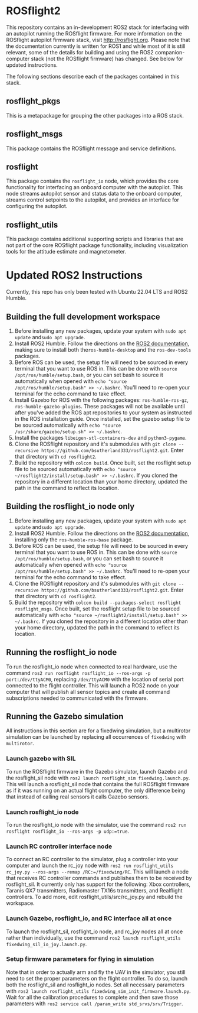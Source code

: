 # ROSflight2

This repository contains an in-development ROS2 stack for interfacing with an autopilot running the ROSflight firmware. For more information on the ROSflight autopilot firmware stack, visit http://rosflight.org. Please note that the documentation currently is written for ROS1 and while most of it is still relevant, some of the details for building and using the ROS2 companion-computer stack (not the ROSflight firmware) has changed. See below for updated instructions.

The following sections describe each of the packages contained in this stack.

## rosflight_pkgs

This is a metapackage for grouping the other packages into a ROS stack.

## rosflight_msgs

This package contains the ROSflight message and service definitions.

## rosflight

This package contains the `rosflight_io` node, which provides the core functionality for interfacing an onboard computer with the autopilot. This node streams autopilot sensor and status data to the onboard computer, streams control setpoints to the autopilot, and provides an interface for configuring the autopilot.

## rosflight_utils

This package contains additional supporting scripts and libraries that are not part of the core ROSflight package functionality, including visualization tools for the attitude estimate and magnetometer.

# Updated ROS2 Instructions

Currently, this repo has only been tested with Ubuntu 22.04 LTS and ROS2 Humble.

## Building the full development workspace

1. Before installing any new packages, update your system with `sudo apt update` and`sudo apt upgrade`.
2. Install ROS2 Humble. Follow the directions on the [ROS2 documentation](https://docs.ros.org/en/humble/Installation/Ubuntu-Install-Debians.html), making sure to install both the`ros-humble-desktop` and the `ros-dev-tools` packages.
3. Before ROS can be used, the setup file will need to be sourced in every terminal that you want to use ROS in. This can be done with `source /opt/ros/humble/setup.bash`, or you can set bash to source it automatically when opened with `echo "source /opt/ros/humble/setup.bash" >> ~/.bashrc`. You'll need to re-open your terminal for the echo command to take effect.
4. Install Gazebo for ROS with the following packages: `ros-humble-ros-gz`, `ros-humble-gazebo-plugins`. These packages will not be available until after you've added the ROS apt repositories to your system as instructed in the ROS installation guide. Once installed, set the gazebo setup file to be sourced automatically with `echo "source /usr/share/gazebo/setup.sh" >> ~/.bashrc`.
5. Install the packages `libeigen-stl-containers-dev` and `python3-pygame`.
6. Clone the ROSflight repository and it's submodules with `git clone --recursive https://github.com/bsutherland333/rosflight2.git`. Enter that directory with `cd rosflight2`.
7. Build the repository with `colcon build`. Once built, set the rosflight setup file to be sourced automatically with `echo "source ~/rosflight2/install/setup.bash" >> ~/.bashrc`. If you cloned the repository in a different location than your home directory, updated the path in the command to reflect its location.

## Building the rosflight_io node only

1. Before installing any new packages, update your system with `sudo apt update` and`sudo apt upgrade`.
2. Install ROS2 Humble. Follow the directions on the [ROS2 documentation](https://docs.ros.org/en/humble/Installation/Ubuntu-Install-Debians.html), installing only the `ros-humble-ros-base` package.
3. Before ROS can be used, the setup file will need to be sourced in every terminal that you want to use ROS in. This can be done with `source /opt/ros/humble/setup.bash`, or you can set bash to source it automatically when opened with `echo "source /opt/ros/humble/setup.bash" >> ~/.bashrc`. You'll need to re-open your terminal for the echo command to take effect.
4. Clone the ROSflight repository and it's submodules with `git clone --recursive https://github.com/bsutherland333/rosflight2.git`. Enter that directory with `cd rosflight2`.
5. Build the repository with `colcon build --packages-select rosflight rosflight_msgs`. Once built, set the rosflight setup file to be sourced automatically with `echo "source ~/rosflight2/install/setup.bash" >> ~/.bashrc`. If you cloned the repository in a different location other than your home directory, updated the path in the command to reflect its location.

## Running the rosflight_io node

To run the rosflight_io node when connected to real hardware, use the command `ros2 run rosflight rosflight_io --ros-args -p port:/dev/ttyACM0`, replacing `/dev/ttyACM0` with the location of serial port connected to the flight controller. This will launch a ROS2 node on your computer that will publish all sensor topics and create all command subscriptions needed to communicated with the firmware.

## Running the Gazebo simulation

All instructions in this section are for a fixedwing simulation, but a multirotor simulation can be launched by replacing all occurrences of `fixedwing` with `multirotor`.

### Launch gazebo with SIL

To run the ROSflight firmware in the Gazebo simulator, launch Gazebo and the rosflight_sil node with `ros2 launch rosflight_sim fixedwing.launch.py`. This will launch a rosflight_sil node that contains the full ROSflight firmware as if it was running on an actual flight computer, the only difference being that instead of calling real sensors it calls Gazebo sensors.

### Launch rosflight_io node

To run the rosflight_io node with the simulator, use the command `ros2 run rosflight rosflight_io --ros-args -p udp:=true`.

### Launch RC controller interface node

To connect an RC controller to the simulator, plug a controller into your computer and launch the rc_joy node with `ros2 run rosflight_utils rc_joy.py --ros-args --remap /RC:=/fixedwing/RC`. This will launch a node that receives RC controller commands and publishes them to be received by rosflight_sil. It currently only has support for the following: Xbox controllers, Taranis QX7 transmitters, Radiomaster TX16s transmitters, and Realflight controllers. To add more, edit rosflight_utils/src/rc_joy.py and rebuild the workspace.

### Launch Gazebo, rosflight_io, and RC interface all at once

To launch the rosflight_sil, rosflight_io node, and rc_joy nodes all at once rather than individually, use the command `ros2 launch rosflight_utils fixedwing_sil_io_joy.launch.py`. 

### Setup firmware parameters for flying in simulation

Note that in order to actually arm and fly the UAV in the simulator, you still need to set the proper parameters on the flight controller. To do so, launch both the rosflight_sil and rosflight_io nodes. Set all necessary parameters with `ros2 launch rosflight_utils fixedwing_sim_init_firmware.launch.py`. Wait for all the calibration procedures to complete and then save those parameters with `ros2 service call /param_write std_srvs/srv/Trigger`.